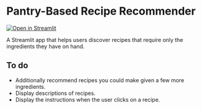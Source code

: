 # Pantry-Based Recipe Recommender
[![Open in Streamlit](https://static.streamlit.io/badges/streamlit_badge_black_white.svg)](https://recommend-recipes.streamlit.app/)

A Streamlit app that helps users discover recipes that require only the ingredients they have on hand.

## To do
- Additionally recommend recipes you could make given a few more ingredients.
- Display descriptions of recipes.
- Display the instructions when the user clicks on a recipe.

